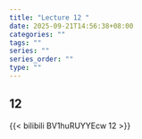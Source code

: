 ```yaml
---
title: "Lecture 12 "
date: 2025-09-21T14:56:38+08:00
categories: ""
tags: ""
series: ""
series_order: ""
type: ""
---
```


## 12 

{{< bilibili BV1huRUYYEcw 12 >}}


